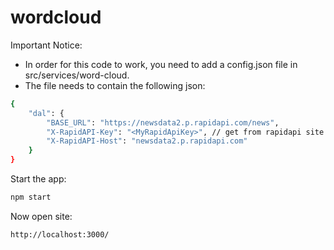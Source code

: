 # wordcloud
Important Notice:
- In order for this code to work, you need to add a config.json file in src/services/word-cloud.
- The file needs to contain the following json:
```sh
{
    "dal": {
        "BASE_URL": "https://newsdata2.p.rapidapi.com/news",
        "X-RapidAPI-Key": "<MyRapidApiKey>", // get from rapidapi site after you sign up
        "X-RapidAPI-Host": "newsdata2.p.rapidapi.com"
    }
}
```
Start the app:
```sh
npm start
```
Now open site:
```sh
http://localhost:3000/
```
